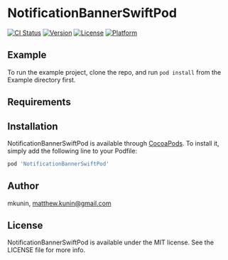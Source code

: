 # NotificationBannerSwiftPod

[![CI Status](https://img.shields.io/travis/mkunin/NotificationBannerSwiftPod.svg?style=flat)](https://travis-ci.org/mkunin/NotificationBannerSwiftPod)
[![Version](https://img.shields.io/cocoapods/v/NotificationBannerSwiftPod.svg?style=flat)](https://cocoapods.org/pods/NotificationBannerSwiftPod)
[![License](https://img.shields.io/cocoapods/l/NotificationBannerSwiftPod.svg?style=flat)](https://cocoapods.org/pods/NotificationBannerSwiftPod)
[![Platform](https://img.shields.io/cocoapods/p/NotificationBannerSwiftPod.svg?style=flat)](https://cocoapods.org/pods/NotificationBannerSwiftPod)

## Example

To run the example project, clone the repo, and run `pod install` from the Example directory first.

## Requirements

## Installation

NotificationBannerSwiftPod is available through [CocoaPods](https://cocoapods.org). To install
it, simply add the following line to your Podfile:

```ruby
pod 'NotificationBannerSwiftPod'
```

## Author

mkunin, matthew.kunin@gmail.com

## License

NotificationBannerSwiftPod is available under the MIT license. See the LICENSE file for more info.
